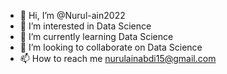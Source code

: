 - 👋 Hi, I’m @Nurul-ain2022
- 👀 I’m interested in Data Science 
- 🌱 I’m currently learning Data Science
- 💞️ I’m looking to collaborate on Data Science 
- 📫 How to reach me nurulainabdi15@gmail.com

<!---
Nurul-ain2022/Nurul-ain2022 is a ✨ special ✨ repository because its `README.md` (this file) appears on your GitHub profile.
You can click the Preview link to take a look at your changes.
--->
